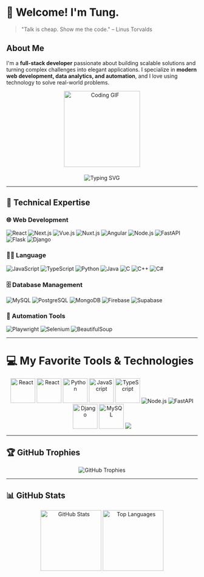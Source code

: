 # 👋 Welcome! I'm Tung.  

> "Talk is cheap. Show me the code." – Linus Torvalds  

## About Me  
I'm a **full-stack developer** passionate about building scalable solutions and turning complex challenges into elegant applications. I specialize in **modern web development, data analytics, and automation**, and I love using technology to solve real-world problems.  

<div align="center">
  <img src="https://media.giphy.com/media/13HgwGsXF0aiGY/giphy.gif" alt="Coding GIF" width="200"/>
</div>

<div align="center" style="margin-top: 20px;">
  <img src="https://readme-typing-svg.demolab.com?font=Fira+Code&size=22&pause=1000&color=F7DF1E&center=true&vCenter=true&width=435&lines=Passionate+About+Code;Always+Learning;Keep+Calm+and+Code+On" alt="Typing SVG" />
</div>  

---

## 🔧 Technical Expertise  

### 🌐 Web Development  
<p>
  <img src="https://img.shields.io/badge/React-%2361DAFB.svg?style=flat&logo=react&logoColor=black" alt="React" />
  <img src="https://img.shields.io/badge/Next.js-000000?style=flat&logo=next.js&logoColor=white" alt="Next.js" />
  <img src="https://img.shields.io/badge/Vue.js-%234FC08D.svg?style=flat&logo=vue.js&logoColor=white" alt="Vue.js" />
  <img src="https://img.shields.io/badge/Nuxt.js-00C58E?style=flat&logo=nuxt.js&logoColor=white" alt="Nuxt.js" />
  <img src="https://img.shields.io/badge/Angular-%23DD0031.svg?style=flat&logo=angular&logoColor=white" alt="Angular" />
  <img src="https://img.shields.io/badge/Node.js-%23339933.svg?style=flat&logo=node.js&logoColor=white" alt="Node.js" />
  <img src="https://img.shields.io/badge/FastAPI-009688?style=flat&logo=fastapi&logoColor=white" alt="FastAPI" />
  <img src="https://img.shields.io/badge/Flask-%23000.svg?style=flat&logo=flask" alt="Flask" />
  <img src="https://img.shields.io/badge/Django-%23092E20.svg?style=flat&logo=django&logoColor=white" alt="Django" />
</p>  

### 👨‍💻 Language
<p>
  <img src="https://img.shields.io/badge/JavaScript-%23F7DF1E.svg?style=flat&logo=javascript&logoColor=black" alt="JavaScript" />
  <img src="https://img.shields.io/badge/TypeScript-%23007ACC.svg?style=flat&logo=typescript&logoColor=white" alt="TypeScript" />
  <img src="https://img.shields.io/badge/Python-%233776AB.svg?style=flat&logo=python&logoColor=white" alt="Python" />
  <img src="https://img.shields.io/badge/Java-%23ED8B00.svg?style=flat&logo=java&logoColor=white" alt="Java" />
  <img src="https://img.shields.io/badge/C-%2300599C.svg?style=flat&logo=c&logoColor=white" alt="C" />
  <img src="https://img.shields.io/badge/C++-%2300599C.svg?style=flat&logo=c%2B%2B&logoColor=white" alt="C++" />
  <img src="https://img.shields.io/badge/C%23-%23239120.svg?style=flat&logo=c-sharp&logoColor=white" alt="C#" />
</p>  

### 🗄️ Database Management  
<p>
  <img src="https://img.shields.io/badge/MySQL-%234479A1.svg?style=flat&logo=mysql&logoColor=white" alt="MySQL" />
  <img src="https://img.shields.io/badge/PostgreSQL-%234169E1.svg?style=flat&logo=postgresql&logoColor=white" alt="PostgreSQL" />
  <img src="https://img.shields.io/badge/MongoDB-%2347A248.svg?style=flat&logo=mongodb&logoColor=white" alt="MongoDB" />
  <img src="https://img.shields.io/badge/Firebase-%23FFCA28.svg?style=flat&logo=firebase&logoColor=black" alt="Firebase" />
  <img src="https://img.shields.io/badge/Supabase-003052?style=flat&logo=supabase&logoColor=white" alt="Supabase" />
</p>  

### 🤖 Automation Tools  
<p>
  <img src="https://img.shields.io/badge/Playwright-00D6EA?style=flat&logo=playwright&logoColor=white" alt="Playwright" />
  <img src="https://img.shields.io/badge/Selenium-%2343B02A.svg?style=flat&logo=selenium&logoColor=white" alt="Selenium" />
  <img src="https://img.shields.io/badge/BeautifulSoup-%23FFD43B.svg?style=flat&logo=python&logoColor=black" alt="BeautifulSoup" />
</p>  

---

# 💻 My Favorite Tools & Technologies  

<div align="center">
  <img src="https://techstack-generator.vercel.app/react-icon.svg" alt="React" width="65" height="65"/>  
  <img src="https://techstack-generator.vercel.app/react-icon.svg" alt="React" width="65" height="65"/>  
  <img src="https://techstack-generator.vercel.app/python-icon.svg" alt="Python" width="65" height="65"/>  
  <img src="https://techstack-generator.vercel.app/js-icon.svg" alt="JavaScript" width="65" height="65"/>  
  <img src="https://techstack-generator.vercel.app/ts-icon.svg" alt="TypeScript" width="65" height="65"/>  
  <img src="https://img.shields.io/badge/Node.js-%23339933.svg?style=flat&logo=node.js&logoColor=white" alt="Node.js" />
  <img src="https://img.shields.io/badge/FastAPI-009688?style=flat&logo=fastapi&logoColor=white" alt="FastAPI" />
  <img src="https://techstack-generator.vercel.app/django-icon.svg" alt="Django" width="65" height="65"/>  
  <img src="https://techstack-generator.vercel.app/mysql-icon.svg" alt="MySQL" width="65" height="65"/>  
  <img src="https://skillicons.dev/icons?i=nodejs,laravel,vue,graphql,postgres,tailwind,bootstrap,git,github,wordpress" />
</div>  

---

## 🏆 GitHub Trophies  
<div align="center">
  <img src="https://github-profile-trophy.vercel.app/?username=murapadev&theme=radical" alt="GitHub Trophies" />
</div>  

---

## 📊 GitHub Stats  
<div align="center">
  <img src="https://github-readme-stats.vercel.app/api?username=tnc-boop&show_icons=true&theme=radical" alt="GitHub Stats" height="160"/>  
  <img src="https://github-readme-stats.vercel.app/api/top-langs/?username=tnc-boop&layout=compact&theme=radical" alt="Top Languages" height="160"/>  
</div>  

